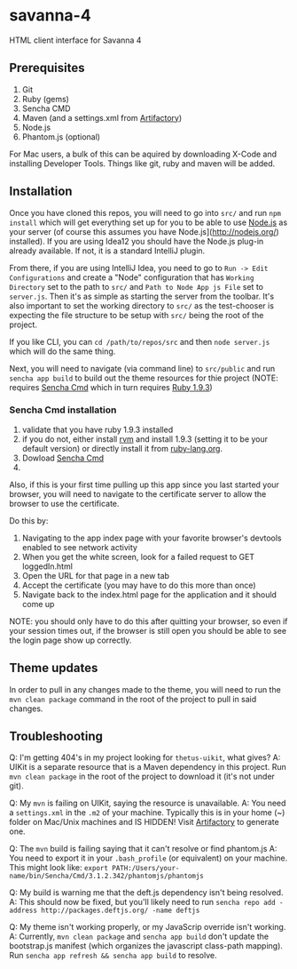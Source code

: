savanna-4
=========

HTML client interface for Savanna 4

## Prerequisites
1. Git
2. Ruby (gems)
3. Sencha CMD
4. Maven (and a settings.xml from [Artifactory](http://artifactory))
5. Node.js
6. Phantom.js (optional)

For Mac users, a bulk of this can be aquired by downloading X-Code and installing Developer Tools. Things like git, ruby and maven will be added.

## Installation

Once you have cloned this repos, you will need to go into `src/` and run `npm install` which will get everything set up for you to be able to use [Node.js](http://nodejs.org/) as your server (of course this assumes you have Node.js](http://nodejs.org/) installed).  If you are using Idea12 you should have the Node.js plug-in already available.  If not, it is a standard IntelliJ plugin.

From there, if you are using IntelliJ Idea, you need to go to `Run -> Edit Configurations` and create a "Node" configuration that has `Working Directory` set to the path to `src/` and `Path to Node App js File` set to `server.js`.  Then it's as simple as starting the server from the toolbar. It's also important to set the working directory to `src/` as the test-chooser is expecting the file structure to be setup with `src/` being the root of the project.

If you like CLI, you can `cd /path/to/repos/src` and then `node server.js` which will do the same thing.

Next, you will need to navigate (via command line) to `src/public` and run `sencha app build` to build out the theme resources for thie project (NOTE: requires [Sencha Cmd](http://www.sencha.com/products/sencha-cmd/download) which in turn requires [Ruby 1.9.3](http://www.ruby-lang.org/en/downloads/))

### Sencha Cmd installation

1) validate that you have ruby 1.9.3 installed
2) if you do not, either install [rvm](https://rvm.io/rvm/install) and install 1.9.3 (setting it to be your default version) or directly install it from [ruby-lang.org](http://www.ruby-lang.org/en/downloads/).
1) Dowload [Sencha Cmd](http://www.sencha.com/products/sencha-cmd/download)
2)

Also, if this is your first time pulling up this app since you last started your browser, you will need to navigate to the certificate server to allow the browser to use the certificate.

Do this by:

1) Navigating to the app index page with your favorite browser's devtools enabled to see network activity
2) When you get the white screen, look for a failed request to GET loggedIn.html
3) Open the URL for that page in a new tab
4) Accept the certificate (you may have to do this more than once)
5) Navigate back to the index.html page for the application and it should come up

NOTE: you should only have to do this after quitting your browser, so even if your session times out, if the browser is still open you should be able to see the login page show up correctly.


## Theme updates

In order to pull in any changes made to the theme, you will need to run the `mvn clean package` command in the root of the project to pull in said changes.

## Troubleshooting

Q: I'm getting 404's in my project looking for `thetus-uikit`, what gives?
A: UIKit is a separate resource that is a Maven dependency in this project. Run `mvn clean package` in the root of the project to download it (it's not under git).

Q: My `mvn` is failing on UIKit, saying the resource is unavailable.
A: You need a `settings.xml` in the `.m2` of your machine. Typically this is in your home (~) folder on Mac/Unix machines and IS HIDDEN! Visit [Artifactory](http://artifactory) to generate one.

Q: The `mvn` build is failing saying that it can't resolve or find phantom.js
A: You need to export it in your `.bash_profile` (or equivalent) on your machine. This might look like: `export PATH:/Users/your-name/bin/Sencha/Cmd/3.1.2.342/phantomjs/phantomjs`

Q: My build is warning me that the deft.js dependency isn't being resolved.
A: This should now be fixed, but you'll likely need to run `sencha repo add -address http://packages.deftjs.org/ -name deftjs`

Q: My theme isn't working properly, or my JavaScrip override isn't working.
A: Currently, `mvn clean package` and `sencha app build` don't update the bootstrap.js manifest (which organizes the javascript class-path mapping). Run `sencha app refresh && sencha app build` to resolve.